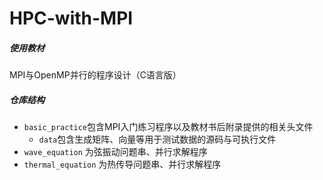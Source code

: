 # HPC-with-MPI

##### 使用教材

MPI与OpenMP并行的程序设计（C语言版）

##### 仓库结构

- `basic_practice`包含MPI入门练习程序以及教材书后附录提供的相关头文件
  - `data`包含生成矩阵、向量等用于测试数据的源码与可执行文件
- `wave_equation` 为弦振动问题串、并行求解程序
- `thermal_equation` 为热传导问题串、并行求解程序

